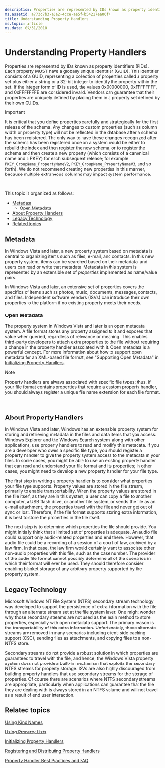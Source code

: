 ```yaml
---
description: Properties are represented by IDs known as property identifiers (PIDs).
ms.assetid: a773c7b3-a1a2-4cce-ae5f-b54217ea06f4
title: Understanding Property Handlers
ms.topic: article
ms.date: 05/31/2018
---
```


# Understanding Property Handlers

Properties are represented by IDs known as property identifiers (PIDs). Each property MUST have a globally unique identifier (GUID). This identifier consists of a GUID, representing a collection of properties called a property set plus either a string or a 32-bit integer to identify the property within the set. If the integer form of ID is used, the values 0x00000000, 0xFFFFFFFF, and 0xFFFFFFFE are considered invalid. Vendors can guarantee that their properties are uniquely defined by placing them in a property set defined by their own GUIDs.

> [!IMPORTANT]
> It is critical that you define properties carefully and strategically for the first release of the schema. Any changes to custom properties (such as column width or property type) will not be reflected in the database after a schema has been registered. The only way to have these changes recognized after the schema has been registered once on a system would be either to rebuild the index and then register the new schema, or to register the schema and then create a new property (which consists of a canonical name and a PKEY) for each subsequent release; for example `PKEY_GroupName_PropertyNameV2`, `PKEY_GroupName_PropertyNameV3`, and so forth). We do not recommend creating new properties in this manner, because multiple extraneous columns may impact system performance.

 

This topic is organized as follows:

-   [Metadata](#metadata)
    -   [Open Metadata](#open-metadata)
-   [About Property Handlers](#about-property-handlers)
-   [Legacy Technology](#legacy-technology)
-   [Related topics](#related-topics)

## Metadata

In Windows Vista and later, a new property system based on metadata is central to organizing items such as files, e-mail, and contacts. In this new property system, items can be searched based on their metadata, and users can read or write that metadata. Metadata in this system is represented by an extensible set of *properties* implemented as name/value pairs.

In Windows Vista and later, an extensive set of properties covers the specifics of items such as photos, music, documents, messages, contacts, and files. Independent software vendors (ISVs) can introduce their own properties to the platform if no existing property meets their needs.

### Open Metadata

The property system in Windows Vista and later is an open metadata system. A file format stores any property assigned to it and exposes that value when queried, regardless of relevance or meaning. This enables third-party developers to attach extra properties to the file without requiring a change in the property handler associated with it. Open metadata is a powerful concept. For more information about how to support open metadata for an XML-based file format, see "Supporting Open Metadata" in [Initializing Property Handlers](./building-property-handlers-property-handlers.md).

> [!Note]  
> Property handlers are always associated with specific file types; thus, if your file format contains properties that require a custom property handler, you should always register a unique file name extension for each file format.

 

## About Property Handlers

In Windows Vista and later, Windows has an extensible property system for storing and retrieving metadata in the files and data items that you access. Windows Explorer and the Windows Search system, along with other applications, use property handlers to read and modify this metadata. If you are a developer who owns a specific file type, you should register a property handler to give the property system access to the metadata in your files. In some cases, you might be able to use an existing property handler that can read and understand your file format and its properties; in other cases, you might need to develop a new property handler for your file type.

The first step in writing a property handler is to consider what properties your file type supports. Property values are stored in the file stream, primarily to enable transportability. When the property values are stored in the file itself, as they are in this system, a user can copy a file to another computer, a USB flash drive, or another file system, or sends the file as an e-mail attachment, the properties travel with the file and never get out of sync or lost. Therefore, if the file format supports storing extra information, it is best to store the properties in the file itself.

The next step is to determine which properties the file should provide. You might initially think that a limited set of properties is adequate. An audio file could support only audio-related properties and end there. However, that audio file could be a recording of a session of a court of law, archived by a law firm. In that case, the law firm would certainly want to associate other non-audio properties with this file, such as the case number. The provider of the audio file format cannot possibly determine all of the scenarios in which their format will ever be used. They should therefore consider enabling blanket storage of any arbitrary property supported by the property system.

## Legacy Technology

Microsoft Windows NT File System (NTFS) secondary stream technology was developed to support the persistence of extra information with the file through an alternate stream set at the file system layer. One might wonder why those secondary streams are not used as the main method to store properties, especially with open metadata support. The primary reason is the transportability of this extra information. Unfortunately, these alternate streams are removed in many scenarios including client-side caching support (CSC), sending files as attachments, and copying files to a non-NTFS store.

Secondary streams do not provide a robust solution in which properties are guaranteed to travel with the file, and hence, the Windows Vista property system does not provide a built-in mechanism that exploits the secondary NTFS streams for property storage. ISVs are also highly discouraged from building property handlers that use secondary streams for the storage of properties. Of course there are scenarios where NTFS secondary streams are appropriate, particularly when applications can guarantee that the file they are dealing with is always stored in an NTFS volume and will not travel as a result of end user interaction.

## Related topics

<dl> <dt>

[Using Kind Names](./building-property-handlers-user-friendly-kind-names.md)
</dt> <dt>

[Using Property Lists](./building-property-handlers-property-lists.md)
</dt> <dt>

[Initializing Property Handlers](./building-property-handlers-property-handlers.md)
</dt> <dt>

[Registering and Distributing Property Handlers](./prophand-reg-dist.md)
</dt> <dt>

[Property Handler Best Practices and FAQ](./prophand-bestprac-faq.yml)
</dt> </dl>

 

 
